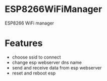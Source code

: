 # ESP8266WiFiManager
ESP8266 WiFi manager

# Features
  - choose ssid to connect
  - change esp webserver dns name
  - send and receive data from esp webserver
  - reset and reboot esp
